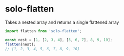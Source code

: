 # solo-flatten

Takes a nested array and returns a single flattened array

```js
import flatten from 'solo-flatten';

const nest = [1, [2, 3, 4], [5, 6, 7], 8, 9, 10];
flatten(nest);
// [1, 2, 3, 4, 5, 6, 7, 8, 9, 10]
```